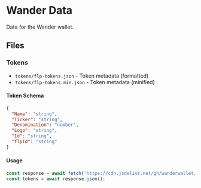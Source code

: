 # Wander Data

Data for the Wander wallet.

## Files

### Tokens

- `tokens/flp-tokens.json` - Token metadata (formatted)
- `tokens/flp-tokens.min.json` - Token metadata (minified)

#### Token Schema

```json
{
  "Name": "string",
  "Ticker": "string", 
  "Denomination": "number",
  "Logo": "string",
  "Id": "string",
  "flpId": "string"
}
```

#### Usage

```javascript
const response = await fetch('https://cdn.jsdelivr.net/gh/wanderwallet/wander-data@main/tokens/flp-tokens.min.json');
const tokens = await response.json();
```

